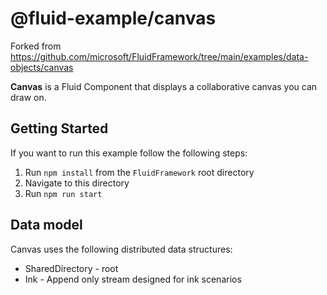 # @fluid-example/canvas

Forked from https://github.com/microsoft/FluidFramework/tree/main/examples/data-objects/canvas

**Canvas** is a Fluid Component that displays a collaborative canvas you can draw on.

## Getting Started

If you want to run this example follow the following steps:

1. Run `npm install` from the `FluidFramework` root directory
2. Navigate to this directory
3. Run `npm run start`

## Data model

Canvas uses the following distributed data structures:

- SharedDirectory - root
- Ink - Append only stream designed for ink scenarios
